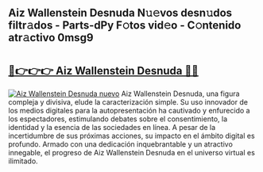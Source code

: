 ## Aiz Wallenstein Desnuda N𝚞𝚎vos desn𝚞dos filtr𝚊dos - Parts-dPy F𝚘tos vid𝚎o - C𝚘ntenido atr𝚊ctivo 0msg9

# <h2><a href="http://mb9ux41.tromn.icu/?c=Aiz+Wallenstein+Desnuda">🔗👉👉👉 Aiz Wallenstein Desnuda 🔗🔗</a></h2>

[![Aiz Wallenstein Desnuda nuevo](https://i.imgur.com/pEAQMta.gif)](http://mb9ux41.tromn.icu/?c=Aiz+Wallenstein+Desnuda)
Aiz Wallenstein Desnuda, una figura compleja y divisiva, elude la caracterización simple. Su uso innovador de los medios digitales para la autopresentación ha cautivado y enfurecido a los espectadores, estimulando debates sobre el consentimiento, la identidad y la esencia de las sociedades en línea. A pesar de la incertidumbre de sus próximas acciones, su impacto en el ámbito digital es profundo. Armado con una dedicación inquebrantable y un atractivo innegable, el progreso de Aiz Wallenstein Desnuda en el universo virtual es ilimitado.
